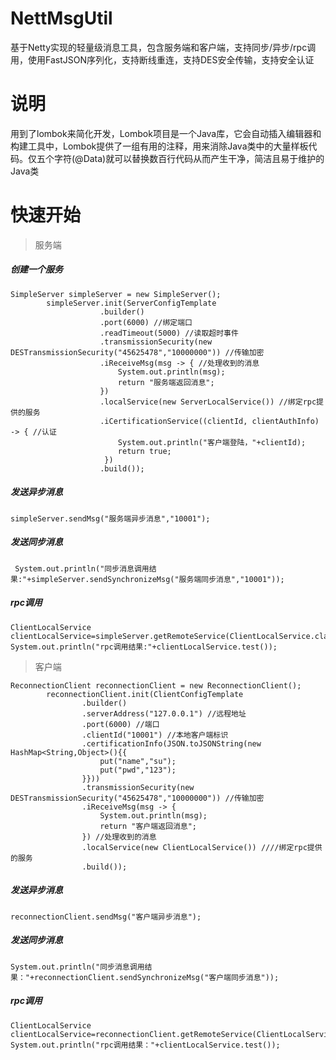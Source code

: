 # NettMsgUtil

基于Netty实现的轻量级消息工具，包含服务端和客户端，支持同步/异步/rpc调用，使用FastJSON序列化，支持断线重连，支持DES安全传输，支持安全认证

# 说明

用到了lombok来简化开发，Lombok项目是一个Java库，它会自动插入编辑器和构建工具中，Lombok提供了一组有用的注释，用来消除Java类中的大量样板代码。仅五个字符(@Data)就可以替换数百行代码从而产生干净，简洁且易于维护的Java类

# 快速开始

> 服务端

##### 创建一个服务
```
SimpleServer simpleServer = new SimpleServer();
        simpleServer.init(ServerConfigTemplate
                    .builder()
                    .port(6000) //绑定端口
                    .readTimeout(5000) //读取超时事件
                    .transmissionSecurity(new DESTransmissionSecurity("45625478","10000000")) //传输加密
                    .iReceiveMsg(msg -> { //处理收到的消息
                        System.out.println(msg);
                        return "服务端返回消息";
                    })
                    .localService(new ServerLocalService()) //绑定rpc提供的服务
                    .iCertificationService((clientId, clientAuthInfo) -> { //认证
                        System.out.println("客户端登陆，"+clientId);
                        return true;
                     })
                    .build());
```   
##### 发送异步消息

```
simpleServer.sendMsg("服务端异步消息","10001"); 
```

##### 发送同步消息

```
 System.out.println("同步消息调用结果:"+simpleServer.sendSynchronizeMsg("服务端同步消息","10001"));
```

##### rpc调用

```
ClientLocalService clientLocalService=simpleServer.getRemoteService(ClientLocalService.class,"10001");
System.out.println("rpc调用结果:"+clientLocalService.test());
```

> 客户端

```
ReconnectionClient reconnectionClient = new ReconnectionClient();
        reconnectionClient.init(ClientConfigTemplate
                .builder()
                .serverAddress("127.0.0.1") //远程地址
                .port(6000) //端口
                .clientId("10001") //本地客户端标识
                .certificationInfo(JSON.toJSONString(new HashMap<String,Object>(){{
                    put("name","su");
                    put("pwd","123");
                }}))
                .transmissionSecurity(new DESTransmissionSecurity("45625478","10000000")) //传输加密
                .iReceiveMsg(msg -> {
                    System.out.println(msg);
                    return "客户端返回消息";
                }) //处理收到的消息
                .localService(new ClientLocalService()) ////绑定rpc提供的服务
                .build());
```
 
##### 发送异步消息

```
reconnectionClient.sendMsg("客户端异步消息");
```

##### 发送同步消息

```
System.out.println("同步消息调用结果："+reconnectionClient.sendSynchronizeMsg("客户端同步消息"));
```

##### rpc调用

```
ClientLocalService clientLocalService=reconnectionClient.getRemoteService(ClientLocalService.class);
System.out.println("rpc调用结果："+clientLocalService.test());
```
